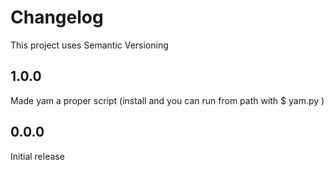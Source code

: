 # Changelog

This project uses Semantic Versioning

## 1.0.0

Made yam a proper script (install and you can run from path with $ yam.py <args>)

## 0.0.0

Initial release

